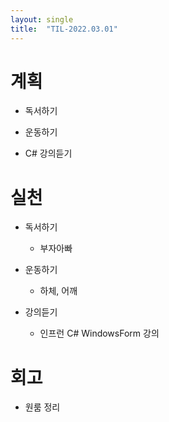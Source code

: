 ```yaml
---
layout: single
title:  "TIL-2022.03.01"
---
```

# 계획
- 독서하기

- 운동하기

- C# 강의듣기

# 실천
- 독서하기
  - 부자아빠

- 운동하기
  - 하체, 어깨

- 강의듣기
  - 인프런 C# WindowsForm 강의
  
# 회고
- 원룸 정리
